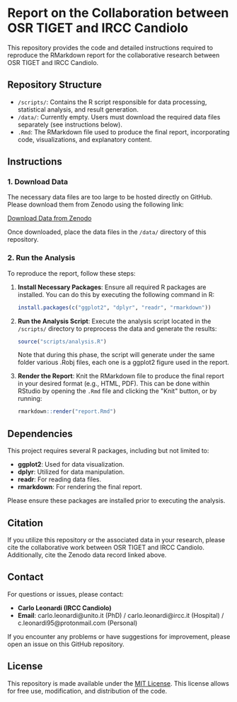 # Report on the Collaboration between OSR TIGET and IRCC Candiolo

This repository provides the code and detailed instructions required to reproduce the RMarkdown report for the collaborative research between OSR TIGET and IRCC Candiolo.

## Repository Structure

- `/scripts/`: Contains the R script responsible for data processing, statistical analysis, and result generation.
- `/data/`: Currently empty. Users must download the required data files separately (see instructions below).
- `.Rmd`: The RMarkdown file used to produce the final report, incorporating code, visualizations, and explanatory content.

## Instructions

### 1. Download Data

The necessary data files are too large to be hosted directly on GitHub. Please download them from Zenodo using the following link:

[Download Data from Zenodo]([https://zenodo.org/records/13922930])

Once downloaded, place the data files in the `/data/` directory of this repository.

### 2. Run the Analysis

To reproduce the report, follow these steps:

1. **Install Necessary Packages**: Ensure all required R packages are installed. You can do this by executing the following command in R:

   ```r
   install.packages(c("ggplot2", "dplyr", "readr", "rmarkdown"))
   ```

2. **Run the Analysis Script**: Execute the analysis script located in the `/scripts/` directory to preprocess the data and generate the results:

   ```r
   source("scripts/analysis.R")
   ```

   Note that during this phase, the script will generate under the same folder various .Robj files, each one is a ggplot2 figure used in the report.

3. **Render the Report**: Knit the RMarkdown file to produce the final report in your desired format (e.g., HTML, PDF). This can be done within RStudio by opening the `.Rmd` file and clicking the "Knit" button, or by running:

   ```r
   rmarkdown::render("report.Rmd")
   ```

## Dependencies

This project requires several R packages, including but not limited to:

- **ggplot2**: Used for data visualization.
- **dplyr**: Utilized for data manipulation.
- **readr**: For reading data files.
- **rmarkdown**: For rendering the final report.

Please ensure these packages are installed prior to executing the analysis.

## Citation

If you utilize this repository or the associated data in your research, please cite the collaborative work between OSR TIGET and IRCC Candiolo. Additionally, cite the Zenodo data record linked above.

## Contact

For questions or issues, please contact:

- **Carlo Leonardi (IRCC Candiolo)**
- **Email**: carlo.leonardi\@unito.it (PhD) / carlo.leonardi\@ircc.it (Hospital) / c.leonardi95\@protonmail.com (Personal)

If you encounter any problems or have suggestions for improvement, please open an issue on this GitHub repository.

## License

This repository is made available under the [MIT License](LICENSE). This license allows for free use, modification, and distribution of the code.
